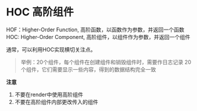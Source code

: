 # HOC 高阶组件

HOF：Higher-Order Function, 高阶函数，以函数作为参数，并返回一个函数
HOC: Higher-Order Component, 高阶组件，以组件作为参数，并返回一个组件

通常，可以利用HOC实现横切关注点。

> 举例：20个组件，每个组件在创建组件和销毁组件时，需要作日志记录
> 20个组件，它们需要显示一些内容，得到的数据结构完全一致


**注意**

1. 不要在render中使用高阶组件
2. 不要在高阶组件内部更改传入的组件